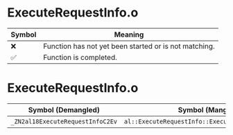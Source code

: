 # ExecuteRequestInfo.o
| Symbol | Meaning 
| ------------- | ------------- 
| :x: | Function has not yet been started or is not matching. 
| :white_check_mark: | Function is completed. 


# ExecuteRequestInfo.o
| Symbol (Demangled) | Symbol (Mangled) | Decompiled? |
| ------------- |  ------------- | ------------- |
| `_ZN2al18ExecuteRequestInfoC2Ev` | `al::ExecuteRequestInfo::ExecuteRequestInfo(void)` | :white_check_mark: |
